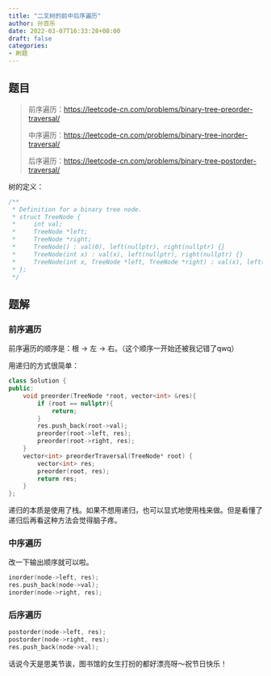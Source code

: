 ```yaml
---
title: "二叉树的前中后序遍历"
author: 孙百乐
date: 2022-03-07T16:33:28+08:00
draft: false
categories: 
- 刷题
---
```


## 题目

> 前序遍历：https://leetcode-cn.com/problems/binary-tree-preorder-traversal/
>
> 中序遍历：https://leetcode-cn.com/problems/binary-tree-inorder-traversal/
>
> 后序遍历：https://leetcode-cn.com/problems/binary-tree-postorder-traversal/

树的定义：

```c++
/**
 * Definition for a binary tree node.
 * struct TreeNode {
 *     int val;
 *     TreeNode *left;
 *     TreeNode *right;
 *     TreeNode() : val(0), left(nullptr), right(nullptr) {}
 *     TreeNode(int x) : val(x), left(nullptr), right(nullptr) {}
 *     TreeNode(int x, TreeNode *left, TreeNode *right) : val(x), left(left), right(right) {}
 * };
 */
```



## 题解

### 前序遍历

前序遍历的顺序是：根 -> 左 -> 右。（这个顺序一开始还被我记错了qwq）

用递归的方式很简单：

```c++
class Solution {
public:
    void preorder(TreeNode *root, vector<int> &res){
        if (root == nullptr){
            return;
        }
        res.push_back(root->val);
        preorder(root->left, res);
        preorder(root->right, res);
    }
    vector<int> preorderTraversal(TreeNode* root) {
        vector<int> res;
        preorder(root, res);
        return res;
    }
};
```

递归的本质是使用了栈。如果不想用递归，也可以显式地使用栈来做。但是看懂了递归后再看这种方法会觉得脑子疼。

### 中序遍历

改一下输出顺序就可以啦。

```c++
inorder(node->left, res);
res.push_back(node->val);
inorder(node->right, res);
```

### 后序遍历

```c++
postorder(node->left, res);
postorder(node->right, res);
res.push_back(node->val);
```

话说今天是思美节诶，图书馆的女生打扮的都好漂亮呀～祝节日快乐！
